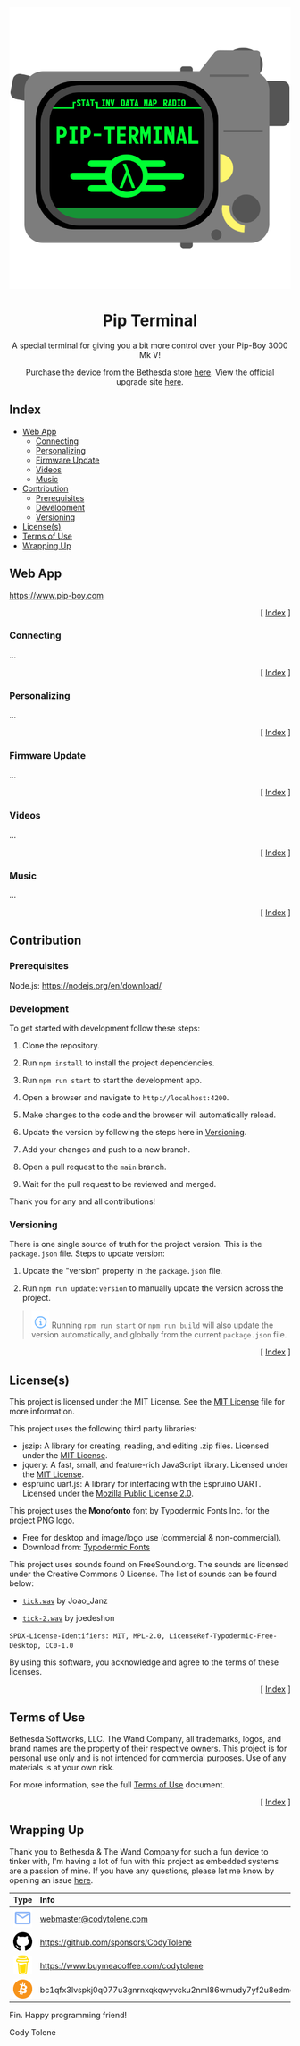 <div align="center">
  <img align="center" src=".github/images/logo/pip-terminal.png" />
  <h1 align="center">Pip Terminal</h1>
  <p align="center">
    A special terminal for giving you a bit more control over your Pip-Boy 3000 Mk V!
  </p>
  <p align="center">
    Purchase the device from the Bethesda store 
    <a href="https://gear.bethesda.net/products/fallout-series-pip-boy-die-cast-replica">
      here</a>. View the official upgrade site 
    <a href="https://www.thewandcompany.com/pip-boy/upgrade/">
      here</a>.
  </p>
</div>

<!---------------------------------------------------------------------------->
<!---------------------------------------------------------------------------->
<!---------------------------------------------------------------------------->

## Index <a name="index"></a>

- [Web App](#web-app)
  - [Connecting](#connecting)
  - [Personalizing](#personalizing)
  - [Firmware Update](#firmware-update)
  - [Videos](#videos)
  - [Music](#music)
- [Contribution](#contribution)
  - [Prerequisites](#prerequisites)
  - [Development](#development)
  - [Versioning](#versioning)
- [License(s)](#licenses)
- [Terms of Use](#terms)
- [Wrapping Up](#wrapping-up)

<!---------------------------------------------------------------------------->
<!---------------------------------------------------------------------------->
<!---------------------------------------------------------------------------->

## Web App <a name="web-app"></a>

https://www.pip-boy.com

<p align="right">[ <a href="#index">Index</a> ]</p>

<!---------------------------------------------------------------------------->
<!---------------------------------------------------------------------------->
<!---------------------------------------------------------------------------->

### Connecting <a name="connecting"></a>

...

<p align="right">[ <a href="#index">Index</a> ]</p>

<!---------------------------------------------------------------------------->
<!---------------------------------------------------------------------------->
<!---------------------------------------------------------------------------->

### Personalizing <a name="personalizing"></a>

...

<p align="right">[ <a href="#index">Index</a> ]</p>

<!---------------------------------------------------------------------------->
<!---------------------------------------------------------------------------->
<!---------------------------------------------------------------------------->

### Firmware Update <a name="firmware-update"></a>

...

<p align="right">[ <a href="#index">Index</a> ]</p>

<!---------------------------------------------------------------------------->
<!---------------------------------------------------------------------------->
<!---------------------------------------------------------------------------->

### Videos <a name="videos"></a>

...

<p align="right">[ <a href="#index">Index</a> ]</p>

<!---------------------------------------------------------------------------->
<!---------------------------------------------------------------------------->
<!---------------------------------------------------------------------------->

### Music <a name="music"></a>

...

<p align="right">[ <a href="#index">Index</a> ]</p>

<!---------------------------------------------------------------------------->
<!---------------------------------------------------------------------------->
<!---------------------------------------------------------------------------->

## Contribution <a name="contribution"></a>

### Prerequisites <a name="prerequisites"></a>

Node.js: https://nodejs.org/en/download/

### Development <a name="development"></a>

To get started with development follow these steps:

1. Clone the repository.

2. Run `npm install` to install the project dependencies.

3. Run `npm run start` to start the development app.

4. Open a browser and navigate to `http://localhost:4200`.

5. Make changes to the code and the browser will automatically reload.

6. Update the version by following the steps here in [Versioning](#versioning).

7. Add your changes and push to a new branch.

8. Open a pull request to the `main` branch.

9. Wait for the pull request to be reviewed and merged.

Thank you for any and all contributions!

### Versioning <a name="versioning"></a>

There is one single source of truth for the project version. This is the
`package.json` file. Steps to update version:

1. Update the "version" property in the `package.json` file.

2. Run `npm run update:version` to manually update the version across the
   project.

> ![Info][img-info] Running `npm run start` or `npm run build` will also update
> the version automatically, and globally from the current `package.json` file.

<p align="right">[ <a href="#index">Index</a> ]</p>

<!---------------------------------------------------------------------------->
<!---------------------------------------------------------------------------->
<!---------------------------------------------------------------------------->

## License(s) <a name="licenses"></a>

This project is licensed under the MIT License. See the [MIT
License][link-license-mit] file for more information.

This project uses the following third party libraries:

- jszip: A library for creating, reading, and editing .zip files. Licensed under
  the [MIT License][link-license-mit].
- jquery: A fast, small, and feature-rich JavaScript library. Licensed under the
  [MIT License][link-license-mit].
- espruino uart.js: A library for interfacing with the Espruino UART. Licensed
  under the [Mozilla Public License 2.0][link-license-mpl].

This project uses the **Monofonto** font by Typodermic Fonts Inc. for the
project PNG logo.

- Free for desktop and image/logo use (commercial & non-commercial).
- Download from: [Typodermic Fonts][link-font-monofonto]

This project uses sounds found on FreeSound.org. The sounds are licensed under
the Creative Commons 0 License. The list of sounds can be found below:

- [`tick.wav`](https://freesound.org/people/Joao_Janz/sounds/477704/) by
  Joao_Janz

- [`tick-2.wav`](https://freesound.org/people/joedeshon/sounds/119415/) by
  joedeshon

`SPDX-License-Identifiers: MIT, MPL-2.0, LicenseRef-Typodermic-Free-Desktop, CC0-1.0`

By using this software, you acknowledge and agree to the terms of these
licenses.

<p align="right">[ <a href="#index">Index</a> ]</p>

<!---------------------------------------------------------------------------->
<!---------------------------------------------------------------------------->
<!---------------------------------------------------------------------------->

## Terms of Use <a name="terms"></a>

Bethesda Softworks, LLC. The Wand Company, all trademarks, logos, and brand
names are the property of their respective owners. This project is for personal
use only and is not intended for commercial purposes. Use of any materials is at
your own risk.

For more information, see the full [Terms of Use][link-terms] document.

<p align="right">[ <a href="#index">Index</a> ]</p>

<!---------------------------------------------------------------------------->
<!---------------------------------------------------------------------------->
<!---------------------------------------------------------------------------->

## Wrapping Up <a name="wrapping-up"></a>

Thank you to Bethesda & The Wand Company for such a fun device to tinker with,
I'm having a lot of fun with this project as embedded systems are a passion of
mine. If you have any questions, please let me know by opening an issue
[here][url-new-issue].

| Type                                                                      | Info                                                           |
| :------------------------------------------------------------------------ | :------------------------------------------------------------- |
| <img width="48" src=".github/images/ng-icons/email.svg" />                | webmaster@codytolene.com                                       |
| <img width="48" src=".github/images/simple-icons/github.svg" />           | https://github.com/sponsors/CodyTolene                         |
| <img width="48" src=".github/images/simple-icons/buymeacoffee.svg" />     | https://www.buymeacoffee.com/codytolene                        |
| <img width="48" src=".github/images/simple-icons/bitcoin-btc-logo.svg" /> | bc1qfx3lvspkj0q077u3gnrnxqkqwyvcku2nml86wmudy7yf2u8edmqq0a5vnt |

Fin. Happy programming friend!

Cody Tolene

<!---------------------------------------------------------------------------->
<!---------------------------------------------------------------------------->
<!---------------------------------------------------------------------------->

<!-- IMAGE REFERENCES -->

[img-info]: .github/images/ng-icons/info.svg
[img-warning]: .github/images/ng-icons/warn.svg

<!-- LINK REFERENCES -->

[link-font-monofonto]: https://typodermicfonts.com/monofonto/
[link-license-mit]: /LICENSE_MIT.md
[link-license-mpl]: /LICENSE_MPL.md
[link-terms]: /TERMS.md
[url-new-issue]: https://github.com/CodyTolene/pip-boy-mod-terminal/issues
